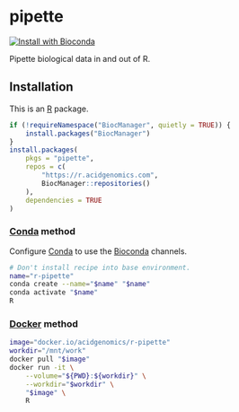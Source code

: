 # pipette

[![Install with Bioconda](https://img.shields.io/badge/install%20with-bioconda-brightgreen.svg?style=flat)](http://bioconda.github.io/recipes/r-pipette/README.html)

Pipette biological data in and out of R.

## Installation

This is an [R][] package.

```r
if (!requireNamespace("BiocManager", quietly = TRUE)) {
    install.packages("BiocManager")
}
install.packages(
    pkgs = "pipette",
    repos = c(
        "https://r.acidgenomics.com",
        BiocManager::repositories()
    ),
    dependencies = TRUE
)
```

### [Conda][] method

Configure [Conda][] to use the [Bioconda][] channels.

```sh
# Don't install recipe into base environment.
name="r-pipette"
conda create --name="$name" "$name"
conda activate "$name"
R
```

### [Docker][] method

```sh
image="docker.io/acidgenomics/r-pipette"
workdir="/mnt/work"
docker pull "$image"
docker run -it \
    --volume="${PWD}:${workdir}" \
    --workdir="$workdir" \
    "$image" \
    R
```

[bioconda]: https://bioconda.github.io/
[bioconductor]: https://bioconductor.org/
[conda]: https://conda.io/
[docker]: https://www.docker.com/
[r]: https://www.r-project.org/
